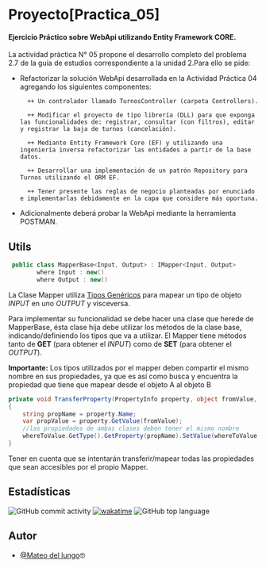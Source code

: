 
# Proyecto[Practica_05]

#### Ejercicio Práctico sobre WebApi utilizando Entity Framework CORE.

La actividad práctica N° 05 propone el desarrollo completo del problema 2.7 de la guía de estudios correspondiente a la unidad 2.Para ello se pide:

- Refactorizar la solución WebApi desarrollada en la Actividad Práctica 04 agregando los siguientes componentes:

  	
        ++ Un controlador llamado TurnosController (carpeta Controllers).

        ++ Modificar el proyecto de tipo librería (DLL) para que exponga las funcionalidades de: registrar, consultar (con filtros), editar y registrar la baja de turnos (cancelación).

        ++ Mediante Entity Framework Core (EF) y utilizando una ingeniería inversa refactorizar las entidades a partir de la base datos.

        ++ Desarrollar una implementación de un patrón Repository para Turnos utilizando el ORM EF. 

        ++ Tener presente las reglas de negocio planteadas por enunciado e implementarlas debidamente en la capa que considere más oportuna.

- Adicionalmente deberá probar la WebApi mediante la herramienta POSTMAN.
## Utils

```c#
 public class MapperBase<Input, Output> : IMapper<Input, Output>
        where Input : new()
        where Output : new()
```
La Clase Mapper utiliza [Tipos Genéricos](https://learn.microsoft.com/es-es/dotnet/csharp/fundamentals/types/generics) para mapear un tipo de objeto *INPUT* en uno *OUTPUT* y visceversa.

Para implementar su funcionalidad se debe hacer una clase que herede de MapperBase, ésta clase hija debe utilizar los métodos de la clase base, indicando/definiendo los tipos que va a utilizar. El Mapper tiene métodos tanto de **GET** (para obtener el *INPUT*) como de **SET** (para obtener el *OUTPUT*).

**Importante:** 
     Los tipos utilizados por el mapper deben compartir el mismo nombre en sus propiedades, ya que es así como busca y encuentra la propiedad que tiene que mapear desde el objeto A al objeto B
```c#
private void TransferProperty(PropertyInfo property, object fromValue, object whereToValue)
{   
    string propName = property.Name;
    var propValue = property.GetValue(fromValue);
    //las propiedades de ambas clases deben tener el mismo nombre
    whereToValue.GetType().GetProperty(propName).SetValue(whereToValue, propValue);
}
```

   Tener en cuenta que se intentarán transferir/mapear todas las propiedades que sean accesibles por el propio Mapper.
    
## Estadísticas

![GitHub commit activity](https://img.shields.io/github/commit-activity/t/Mateo00DelLungo/Practico_05)
[![wakatime](https://wakatime.com/badge/user/ecb456c5-1b67-4281-9da9-456ba4d60a8e/project/ce3b253c-ffdf-450e-a964-c717188cec51.svg)](https://wakatime.com/badge/user/ecb456c5-1b67-4281-9da9-456ba4d60a8e/project/ce3b253c-ffdf-450e-a964-c717188cec51)
![GitHub top language](https://img.shields.io/github/languages/top/Mateo00DelLungo/Practico_05)


## Autor

- [@Mateo del lungo](https://github.com/Mudo0)🤓

